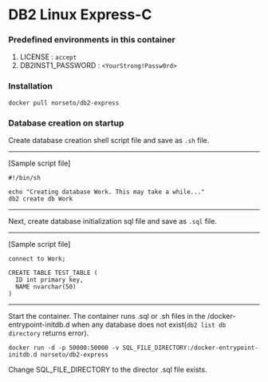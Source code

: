 # DB2 Linux Express-C
### Predefined environments in this container
1. LICENSE : `accept`
1. DB2INST1_PASSWORD : `<YourStrong!Passw0rd>`

### Installation
`docker pull norseto/db2-express`

### Database creation on startup
Create database creation shell script file and save as `.sh` file.

---
[Sample script file]

    #!/bin/sh

    echo "Creating database Work. This may take a while..."
    db2 create db Work
---
Next, create database initialization sql file and save as `.sql` file.

---
[Sample script file]

    connect to Work;

    CREATE TABLE TEST_TABLE (
      ID int primary key,
      NAME nvarchar(50)
    )
---
Start the container. The container runs .sql or .sh files in the /docker-entrypoint-initdb.d when any database does not exist(`db2 list db directory` returns error).

`docker run -d -p 50000:50000 -v SQL_FILE_DIRECTORY:/docker-entrypoint-initdb.d norseto/db2-express`

Change SQL_FILE_DIRECTORY to the director .sql file exists.    
